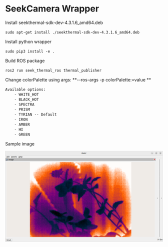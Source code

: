 # SeekCamera Wrapper

Install seekthermal-sdk-dev-4.3.1.6_amd64.deb

    sudo apt-get install ./seekthermal-sdk-dev-4.3.1.6_amd64.deb

Install python wrapper

    sudo pip3 install -e .

Build ROS package

    ros2 run seek_thermal_ros thermal_publisher

Change colorPalette using args: **--ros-args -p colorPalette:=value **

    Available options:
        - WHITE_HOT
        - BLACK_HOT
        - SPECTRA
        - PRISM
        - TYRIAN -- Default
        - IRON
        - AMBER
        - HI
        - GREEN

Sample image

![Sample RVIZ2](extras/images/sample_rviz2.png?raw=true "Sample RVIZ2")